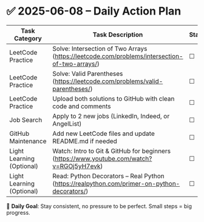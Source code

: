 # ✅ 2025-06-08 – Daily Action Plan

| Task Category         | Task Description                                                                 | Status |
|----------------------|------------------------------------------------------------------------------------|--------|
| LeetCode Practice     | Solve: Intersection of Two Arrays (https://leetcode.com/problems/intersection-of-two-arrays/) | ☐      |
| LeetCode Practice     | Solve: Valid Parentheses (https://leetcode.com/problems/valid-parentheses/)      | ☐      |
| LeetCode Practice     | Upload both solutions to GitHub with clean code and comments                     | ☐      |
| Job Search            | Apply to 2 new jobs (LinkedIn, Indeed, or AngelList)                             | ☐      |
| GitHub Maintenance    | Add new LeetCode files and update README.md if needed                            | ☐      |
| Light Learning (Optional) | Watch: Intro to Git & GitHub for beginners (https://www.youtube.com/watch?v=RGOj5yH7evk) | ☐      |
| Light Learning (Optional) | Read: Python Decorators – Real Python (https://realpython.com/primer-on-python-decorators/) | ☐      |

🎯 **Daily Goal**: Stay consistent, no pressure to be perfect. Small steps = big progress.
